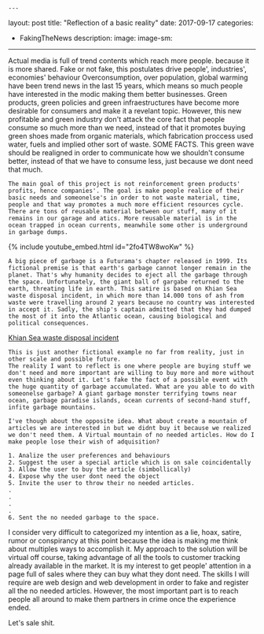 	---
layout: post
title: "Reflection of a basic reality"
date: 2017-09-17
categories:
  - FakingTheNews
description: 
image: 
image-sm:
---

Actual media is full of trend contents which reach more people. because it is more shared.
	Fake or not fake, this postulates drive people', industries', economies' behaviour
	Overconsumption, over population, global warming have been trend news in the last 15 years, which means so much people have interested in the modic making them better businesses. Green products, green policies and green infraestructures have become more desirable for consumers and make it a revelant topic. 
	However, this new profitable and green industry don't attack the core fact that people consume so much more than we need, instead of that it promotes buying green shoes made from organic materials, which fabrication proccess used water, fuels and implied other sort of waste. SOME FACTS.
	This green wave should be realigned in order to communicate how we shouldn't consume better, instead of that we have to consume less, just because we dont need that much.

	The main goal of this project is not reinforcement green products' profits, hence companies'. The goal is make people realice of their basic needs and someonelse's in order to not waste material, time, people and that way promotes a much more efficient resources cycle. There are tons of reusable material between our stuff, many of it remains in our garage and atics. More reusable material is in the ocean trapped in ocean currents, meanwhile some other is underground in garbage dumps.

  {% include youtube_embed.html id="2fo4TW8woKw" %}

	A big piece of garbage is a Futurama's chapter released in 1999. Its fictional premise is that earth's garbage cannot longer remain in the planet. That's why humanity decides to eject all the garbage through the space. Unfortunately, the giant ball of gargabe returned to the earth, threating life in earth. This satire is based on Khian Sea waste disposal incident, in which more than 14.000 tons of ash from waste were travelling around 2 years because no country was interested in accept it. Sadly, the ship's captain admitted that they had dumped the most of it into the Atlantic ocean, causing biological and political consequences.

  [Khian Sea waste disposal incident](https://en.wikipedia.org/wiki/Khian_Sea_waste_disposal_incident)
	

	This is just another fictional example no far from reality, just in other scale and possible future.
	The reality I want to reflect is one where people are buying stuff we don't need and more important are willing to buy more and more without even thinking about it. Let's fake the fact of a possible event with the huge quantity of garbage accumulated. What are you able to do with someonelse garbage? A giant garbage monster terrifying towns near ocean, garbage paradise islands, ocean currents of second-hand stuff, infite garbage mountains.

	I've though about the opposite idea. What about create a mountain of articles we are interested in but we didnt buy it because we realized we don't need them. A Virtual mountain of no needed articles. How do I make people lose their wish of adquisition?

	1. Analize the user preferences and behaviours
	2. Suggest the user a special article which is on sale coincidentally
	3. Allow the user to buy the article (simbollically)
	4. Expose why the user dont need the object
	5. Invite the user to throw their no needed articles.
	.
	.
	.
	.
	6. Sent the no needed garbage to the space.

I consider very difficult to categorized my intention as a lie, hoax, satire, rumor or conspirancy at this point because the idea is making me think about multiples ways to accomplish it. My approach to the solution will be virtual off course, taking advantage of all the tools to customer tracking  already available in the market. It is my interest to get people' attention in a page full of sales where they can buy what they dont need.
The skills I will require are web design and web development in order to fake and register all the no needed articles. However, the most important part is to reach people all around to make them partners in crime once the experience ended.

Let's sale shit.
